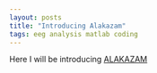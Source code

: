```yaml
---
layout: posts
title: "Introducing Alakazam"
tags: eeg analysis matlab coding
---
```


Here I will be introducing [ALAKAZAM](https://github.com/markspan/Alakazam/blob/master/README.md)
